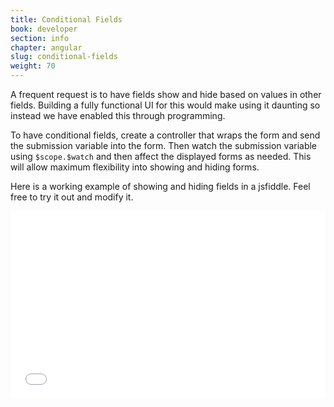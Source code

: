 ```yaml
---
title: Conditional Fields
book: developer
section: info
chapter: angular
slug: conditional-fields
weight: 70
---
```

A frequent request is to have fields show and hide based on values in other fields. Building a fully functional UI for this would make using it daunting so instead we have enabled this through programming.

To have conditional fields, create a controller that wraps the form and send the submission variable into the form. Then watch the submission variable using ```$scope.$watch``` and then affect the displayed forms as needed. This will allow maximum flexibility into showing and hiding forms.

Here is a working example of showing and hiding fields in a jsfiddle. Feel free to try it out and modify it.

<iframe width="100%" height="300" src="//jsfiddle.net/randallknutson/jwzhpsh8/embedded/result,js,html,css" allowfullscreen="allowfullscreen" frameborder="0"></iframe>